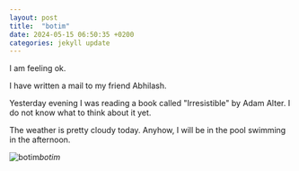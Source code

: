 ```yaml
---
layout: post
title:  "botim"
date: 2024-05-15 06:50:35 +0200
categories: jekyll update
---
```

I am feeling ok.   

I have written a mail to my friend Abhilash.  

Yesterday evening I was reading a book called "Irresistible" by Adam Alter. I do not know what to think about it yet.   

The weather is pretty cloudy today. Anyhow, I will be in the pool swimming in the afternoon.  





![botim](https://lh3.googleusercontent.com/pw/AP1GczNQrQkajXV5dXzL26lOYDQtvWUxyyZbhKPiz6BOWncVR08BPf_A4P96XtM3HcmA3hkRw22-QeFOofY72LvvMUtZicjg0iGf5_TjKMdNjQXKnBHTJNU=w0)*botim*&nbsp;



[jekyll-docs]: https://jekyllrb.com/docs/home
[jekyll-gh]:   https://github.com/jekyll/jekyll
[jekyll-talk]: https://talk.jekyllrb.com/
